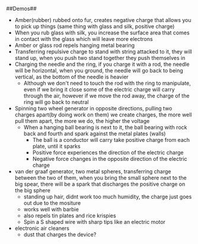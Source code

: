 ##Demos##

* Amber(rubber) rubbed onto fur, creates negative charge that allows you to pick up things (same thing with glass and silk, positive charge)
* When you rub glass with silk, you increase the surface area that comes in contact with the glass which will leave more electrons
* Amber or glass rod repels hanging metal bearing
* Transferring repulsive charge to stand with string attacked to it, they will stand up, when you push two stand together they push themselves in
* Charging the needle and the ring, if you charge it with a rod, the needle will be horizontal, when you ground, the needle will go back to being vertical, as the bottom of the needle is heavier
	* Although we don't need to touch the rod with the ring to manipulate, even if we bring it close some of the electric charge will carry through the air, however if we move the rod away, the charge of the ring will go back to neutral
* Spinning two wheel generator in opposite directions, pulling two charges apart(by doing work on them) we create charges, the more well pull them apart, the more we do, the higher the voltage
	* When a hanging ball bearing is next to it, the ball bearing with rock back and fourth and spark against the metal plates (walls)
		*  The ball is a conductor will carry take positive charge from each plate, until it sparks
		*  Positive force experiences the direction of the electric charge
		*  Negative force changes in the opposite direction of the electric charge	
* van der graaf generator, two metal spheres, transferring charge between the two of them, when you bring the small sphere next to the big spear, there will be a spark that discharges the positive charge on the big sphere
	* standing up hair, didnt work too much humidity, the charge just goes out due to the mositure
	* works well with barbie
	* also repels tin plates and rice krispies 
	* Spin a S shaped wire with sharp tips like an electric motor
* electronic air cleaners
	* dust that charges the device?
 
